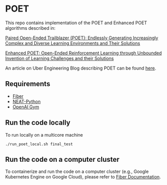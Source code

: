 # POET

This repo contains implementation of the POET and Enhanced POET algorithms described in:

[Paired Open-Ended Trailblazer (POET): Endlessly Generating Increasingly Complex and Diverse Learning Environments and Their Solutions](https://arxiv.org/abs/1901.01753)

[Enhanced POET: Open-Ended Reinforcement Learning through Unbounded Invention of Learning Challenges and their Solutions](https://arxiv.org/abs/2003.08536)

An article on Uber Engineering Blog describing POET can be found [here](https://eng.uber.com/poet-open-ended-deep-learning/).

## Requirements

- [Fiber](https://uber.github.io/fiber/)
- [NEAT-Python](https://neat-python.readthedocs.io/en/latest/installation.html)
- [OpenAI Gym](https://github.com/openai/gym)

## Run the code locally

To run locally on a multicore machine

```./run_poet_local.sh final_test```

## Run the code on a computer cluster

To containerize and run the code on a computer cluster (e.g., Google Kubernetes Engine on Google Cloud), please refer to [Fiber Documentation](https://uber.github.io/fiber/getting-started/#containerize-your-program).
